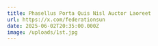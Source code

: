 ```yaml
---
title: Phasellus Porta Quis Nisl Auctor Laoreet
url: https://x.com/federationsun
date: 2025-06-02T20:35:00.000Z
image: /uploads/1st.jpg
---
```

